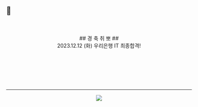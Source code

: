 ## 👋
<br/>
<br/>

  <div align="center">
## 경 축 취 뽀 ## </br>
2023.12.12 (화) 우리은행 IT 최종합격!

<br><br>

<br>
<br>

<hr/>

    
<a href="https://hits.seeyoufarm.com"><img src="https://hits.seeyoufarm.com/api/count/incr/badge.svg?url=https%3A%2F%2Fgithub.com%2F9somang%2Fhit-counter&count_bg=%232ACEC9&title_bg=%23555555&title=hits&edge_flat=false"/></a>
